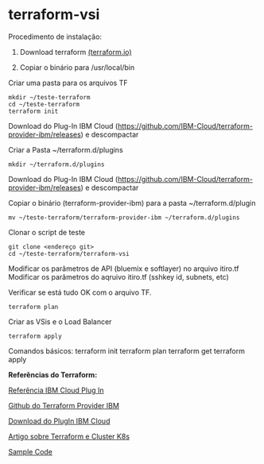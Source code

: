 # terraform-vsi

Procedimento de instalação:

1. Download terraform [(terraform.io)](terraform.io)

2. Copiar o binário para /usr/local/bin

Criar uma pasta para os arquivos TF
```/bin/bash
mkdir ~/teste-terraform
cd ~/teste-terraform
terraform init
```

Download do Plug-In IBM Cloud (https://github.com/IBM-Cloud/terraform-provider-ibm/releases) e descompactar

Criar a Pasta ~/terraform.d/plugins
```/bin/bash
mkdir ~/terraform.d/plugins
```

Download do Plug-In IBM Cloud (https://github.com/IBM-Cloud/terraform-provider-ibm/releases) e descompactar

Copiar o binário (terraform-provider-ibm) para a pasta ~/terraform.d/plugin
```
mv ~/teste-terraform/terraform-provider-ibm ~/terraform.d/plugins
```

Clonar o script de teste
```
git clone <endereço git>
cd ~/teste-terraform/terraform-vsi
```
Modificar os parâmetros de API (bluemix e softlayer) no arquivo itiro.tf
Modificar os parâmetros do aqruivo itiro.tf (sshkey id, subnets, etc)

Verificar se está tudo OK com o arquivo TF.
```
terraform plan
```

Criar as VSis e o Load Balancer
```
terraform apply
```

Comandos básicos:
terraform init
terraform plan
terraform get
terraform apply

**Referências do Terraform:**

[Referência IBM Cloud Plug In](https://ibm-cloud.github.io/tf-ibm-docs/v0.7.0/)

[Github do Terraform Provider IBM](https://github.com/IBM-Cloud/terraform-provider-ibm)

[Download do PlugIn IBM Cloud](https://github.com/IBM-Cloud/terraform-provider-ibm/releases)

[Artigo sobre Terraform e Cluster K8s](https://www.ibm.com/blogs/bluemix/2017/09/using-ibm-cloud-provider-provision-infrastructure/)

[Sample Code](https://github.com/Cloud-Schematics)
